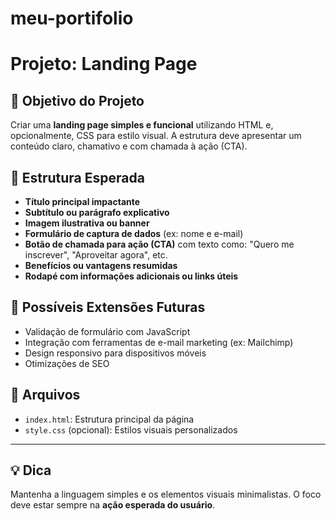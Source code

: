 # meu-portifolio
# Projeto: Landing Page

## 🎯 Objetivo do Projeto

Criar uma **landing page simples e funcional** utilizando HTML e, opcionalmente, CSS para estilo visual. A estrutura deve apresentar um conteúdo claro, chamativo e com chamada à ação (CTA).

## 📄 Estrutura Esperada

- **Título principal impactante**
- **Subtítulo ou parágrafo explicativo**
- **Imagem ilustrativa ou banner**
- **Formulário de captura de dados** (ex: nome e e-mail)
- **Botão de chamada para ação (CTA)** com texto como: "Quero me inscrever", "Aproveitar agora", etc.
- **Benefícios ou vantagens resumidas**
- **Rodapé com informações adicionais ou links úteis**


## 🚀 Possíveis Extensões Futuras

- Validação de formulário com JavaScript
- Integração com ferramentas de e-mail marketing (ex: Mailchimp)
- Design responsivo para dispositivos móveis
- Otimizações de SEO


## 📁 Arquivos

- `index.html`: Estrutura principal da página
- `style.css` (opcional): Estilos visuais personalizados

---

## 💡 Dica

Mantenha a linguagem simples e os elementos visuais minimalistas. O foco deve estar sempre na **ação esperada do usuário**.

